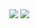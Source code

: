 <img src="http://www.newscientist.com/blog/shortsharpscience/uploaded_images/french-aids-posters-709223.jpg">

<img src="http://galeon.com/agustinhuarte2/secuencia_01/zoofilia_05_jpg.jpg">


